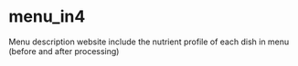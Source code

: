 # menu_in4
Menu description website include the nutrient profile of each dish in menu (before and after processing)

